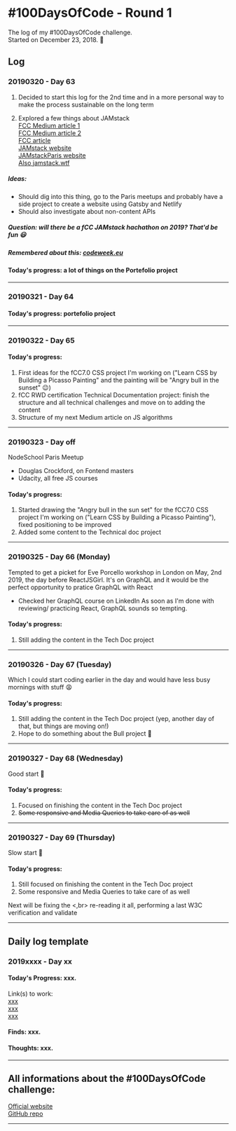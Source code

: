 # #100DaysOfCode - Round 1

The log of my #100DaysOfCode challenge.   
Started on December 23, 2018. :christmas_tree:

## Log

### 20190320 - Day 63

1. Decided to start this log for the 2nd time and in a more personal way to make the process sustainable on the long term

1. Explored a few things about JAMstack  
[FCC Medium article 1](https://medium.freecodecamp.org/freecodecamp-is-hosting-a-free-hackathon-at-github-in-san-francisco-and-an-online-hackathon-too-2078088df278)  
[FCC Medium article 2](https://medium.freecodecamp.org/winners-from-the-2018-freecodecamp-jamstack-hackathon-at-github-2a39bd1db878)  
[FCC article](https://hackathon.freecodecamp.org/)  
[JAMstack website](https://jamstack.org/)  
[JAMstackParis website](https://jamstack.paris/)  
[Also jamstack.wtf](https://jamstack.wtf/)

##### Ideas: 
* Should dig into this thing, go to the Paris meetups and probably have a side project to create a website using Gatsby and Netlify
* Should also investigate about non-content APIs

##### Question: will there be a fCC JAMstack hachathon on 2019? That'd be fun :smiley:

##### Remembered about this: [codeweek.eu](https://codeweek.eu/about/)

#### Today's progress: a lot of things on the Portefolio project

---

### 20190321 - Day 64

#### Today's progress: portefolio project

---
### 20190322 - Day 65

#### Today's progress:

1. First ideas for the fCC7.0 CSS project I'm working on ("Learn CSS by Building a Picasso Painting" and the painting will be "Angry bull in the sunset" :wink:)
1. fCC RWD certification Technical Documentation project: finish the structure and all technical challenges and move on to adding the content
1. Structure of my next Medium article on JS algorithms

---

### 20190323 - Day off

NodeSchool Paris Meetup

* Douglas Crockford, on Fontend masters
* Udacity, all free JS courses

#### Today's progress:

1. Started drawing the "Angry bull in the sun set" for the fCC7.0 CSS project I'm working on ("Learn CSS by Building a Picasso Painting"), fixed positioning to be improved
1. Added some content to the Technical doc project

---

### 20190325 - Day 66 (Monday)

Tempted to get a picket for Eve Porcello workshop in London on May, 2nd 2019, the day before ReactJSGirl. It's on GraphQL and it would be the perfect opportunity to pratice GraphQL with React
+ Checked her GraphQL course on LinkedIn
As soon as I'm done with reviewing/ practicing React, GraphQL sounds so tempting.

#### Today's progress:

1. Still adding the content in the Tech Doc project

---

### 20190326 - Day 67 (Tuesday)

Which I could start coding earlier in the day and would have less busy mornings with stuff :weary:

#### Today's progress:

1. Still adding the content in the Tech Doc project (yep, another day of that, but things are moving on!)
1. Hope to do something about the Bull project :ox:

---

### 20190327 - Day 68 (Wednesday)

Good start :princess:

#### Today's progress:

1. Focused on finishing the content in the Tech Doc project 
1. ~~Some responsive and Media Queries to take care of as well~~

---

### 20190327 - Day 69 (Thursday)

Slow start :turtle:

#### Today's progress:

1. Still focused on finishing the content in the Tech Doc project 
1. Some responsive and Media Queries to take care of as well

Next will be fixing the &lt;,br&gt; re-reading it all, performing a last W3C verification and validate

---

## Daily log template

### 2019xxxx - Day xx

#### Today's Progress: xxx.

Link(s) to work:  
[xxx](#)  
[xxx](#)  
[xxx](#)  

#### Finds: xxx.

#### Thoughts: xxx.

---

## All informations about the #100DaysOfCode challenge:  
[Official website](https://www.100daysofcode.com/)  
[GitHub repo](https://github.com/kallaway/100-days-of-code)

---
